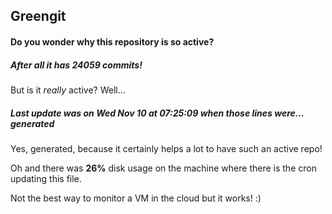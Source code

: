## Greengit

#### Do you wonder why this repository is so active?

##### After all it has 24059 commits!

But is it *really* active? Well...

##### Last update was on Wed Nov 10 at 07:25:09 when those lines were... generated

Yes, generated, because it certainly helps a lot to have such an active repo!

Oh and there was **26%** disk usage on the machine
where there is the cron updating this file.

Not the best way to monitor a VM in the cloud but it works! :)
